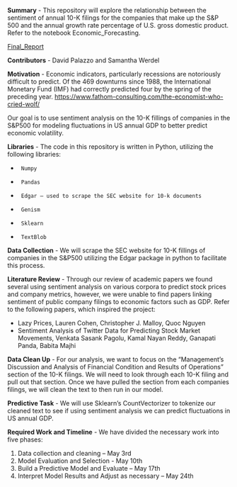 
**Summary** - This repository will explore the relationship between the sentiment of annual 10-K filings for the companies that make up the S&P 500 and the annual growth rate percentage of U.S. gross domestic product. Refer to the notebook Economic_Forecasting. 

[Final_Report](https://mybinder.org/v2/gh/davepalazzo/Sentiment_Analysis_SP_500/master?filepath=Sentiment_Analysis_Project%2FEconomic_Forecasting.ipynb)

**Contributors** - David Palazzo and Samantha Werdel 

**Motivation** - Economic indicators, particularly recessions are notoriously difficult to predict. Of the 469 downturns since 1988, the International Monetary Fund (IMF) had correctly predicted four by the spring of the preceding year.
https://www.fathom-consulting.com/the-economist-who-cried-wolf/

Our goal is to use sentiment analysis on the 10-K fillings of companies in the S&P500 for modeling fluctuations in US annual GDP to better predict economic volatility.

**Libraries** - The code in this repository is written in Python, utilizing the following libraries:
   -      Numpy
   -      Pandas
   -      Edgar – used to scrape the SEC website for 10-k documents
   -      Genism
   -      Sklearn
   -      TextBlob

**Data Collection** - We will scrape the SEC website for 10-K fillings of companies in the S&P500 utilizing the Edgar package in python to facilitate this process.

**Literature Review** - Through our review of academic papers we found several using sentiment analysis on various corpora to predict stock prices and company metrics, however, we were unable to find papers linking sentiment of public company filings to economic factors such as GDP. Refer to the following papers, which inspired the project:
 
   -  Lazy Prices, Lauren Cohen, Christopher J. Malloy, Quoc Nguyen
   -  Sentiment Analysis of Twitter Data for Predicting Stock Market Movements, Venkata Sasank Pagolu, Kamal Nayan Reddy, Ganapati Panda, Babita Majhi 

**Data Clean Up** - For our analysis, we want to focus on the “Management’s Discussion and Analysis of Financial Condition and Results of Operations” section of the 10-K filings. We will need to look through each 10-K filing and pull out that section. Once we have pulled the section from each companies filings, we will clean the text to then run in our model.

**Predictive Task** - We will use Sklearn’s CountVectorizer to tokenize our cleaned text to see if using sentiment analysis we can predict fluctuations in US annual GDP.

**Required Work and Timeline** - We have divided the necessary work into five phases:<br>

1)    Data collection and cleaning – May 3rd<br>
2)    Model Evaluation and Selection -  May 10th<br>
3)    Build a Predictive Model and Evaluate – May 17th<br>
4)    Interpret Model Results and Adjust as necessary – May 24th  


```python

```
